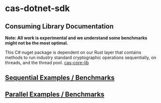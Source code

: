 # cas-dotnet-sdk

## Consuming Library Documentation
**Note: All work is experimental and we understand some benchmarks might not be the most optimal.**

This C# nuget package is dependent on our Rust layer that contains methods to run industry standard cryptographic operations sequentially, on threads, and the thread pool.
[cas-core-lib](https://github.com/Crytographic-API-Services/cas-core-lib)

## [Sequential Examples / Benchmarks](./docs/EXAMPLES.md)

## [Parallel Examples / Benchmarks](./docs/PARALLEL.md)
